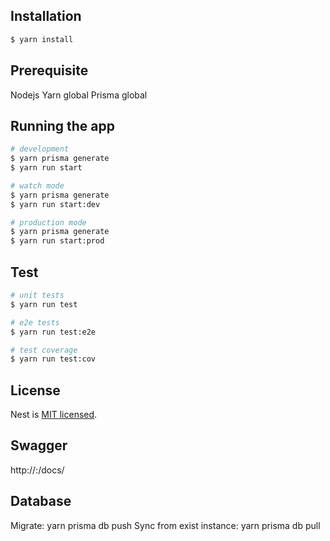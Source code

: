 ## Installation

```bash
$ yarn install
```
## Prerequisite
Nodejs
Yarn global
Prisma global
## Running the app

```bash
# development
$ yarn prisma generate
$ yarn run start

# watch mode
$ yarn prisma generate
$ yarn run start:dev

# production mode
$ yarn prisma generate
$ yarn run start:prod
```

## Test

```bash
# unit tests
$ yarn run test

# e2e tests
$ yarn run test:e2e

# test coverage
$ yarn run test:cov
```

## License

Nest is [MIT licensed](LICENSE).

## Swagger
http://<host>:<port>/docs/

## Database
Migrate: yarn prisma db push
Sync from exist instance: yarn prisma db pull
